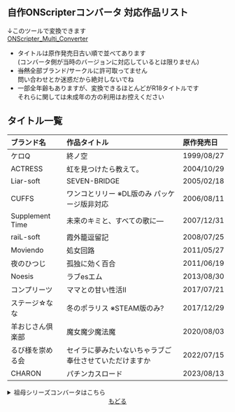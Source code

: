 ## 自作ONScripterコンバータ 対応作品リスト

↓このツールで変換できます<br>
[ONScripter_Multi_Converter](https://github.com/Prince-of-sea/ONScripter_Multi_Converter)

 - タイトルは原作発売日古い順で並べてあります<br>
   (コンバータ側が当時のバージョンに対応しているとは限りません)<br>
 - ~~当然~~全部ブランド/サークルに許可取ってません<br>
   問い合わせとか迷惑だから絶対しないでね
 - 一部全年齢もありますが、変換できるほとんどがR18タイトルです<br>
   それらに関しては未成年の方の利用はお控えください

## タイトル一覧
 | ブランド名 | 作品タイトル | 原作発売日 |
 | :- | :- | :- |
 | ケロQ | 終ノ空 | 1999/08/27 |
 | ACTRESS | 虹を見つけたら教えて。 | 2004/10/29 |
 | Liar-soft | SEVEN-BRIDGE | 2005/02/18 |
 | CUFFS | ワンコとリリー ※DL版のみ パッケージ版非対応 | 2006/08/11 |
 | Supplement Time | 未来のキミと、すべての歌に― | 2007/12/31 |
 | raiL-soft | 霞外籠逗留記 | 2008/07/25 |
 | Moviendo | 処女回路 | 2011/05/27 |
 | 夜のひつじ | 孤独に効く百合 | 2011/06/19 |
 | Noesis | ラブesエム | 2013/08/30 |
 | コンプリーツ | ママとの甘い性活Ⅱ | 2017/07/21 |
 | ステージ☆なな | 冬のポラリス ※STEAM版のみ? | 2017/12/29 |
 | 羊おじさん倶楽部 | 魔女魔少魔法魔 | 2020/08/03 |
 | るび様を崇める会 | セイラに夢みたいないちゃラブご奉仕させていただけますか | 2022/07/15 |
 | CHARON | パチンカスロード | 2023/08/13 |

<details>
<summary>祖母シリーズコンバータはこちら</summary>
<div>

 | ブランド名 | 作品タイトル <font style="font-weight: normal;">(ここに載せるには過激すぎるのでサブタイトル省略)</font> | 原作発売日 |
 | :- | :- | :- |
 | アパタイト | 祖母と僕 | 2017/03/10 |
 | アパタイト | ボクの祖母 | 2017/09/01 |
 | アパタイト | 祖母の密穴 | 2018/01/12 |
 | アパタイト | 義祖母、調教中。 | 2018/02/02 |
 | アパタイト | あの頃、祖母はエロかった | 2018/04/06 |
 | アパタイト | 妻の祖母は、まだまだ現役超美熟女 | 2018/10/05 |
 | アパタイト | ばぁばとママとの超熟母娘丼 | 2019/02/08 |
 | アパタイト | 曾祖母のひ孫筆おろし | 2019/06/14 |
 | アパタイト | 孫の巨根の虜になりました | 2020/02/14 |
 | アパタイト | まごかつ | 2020/11/13 |

</div>
</details>

<div align="center">
 <a href="https://github.com/Prince-of-sea">もどる</a>
</div>